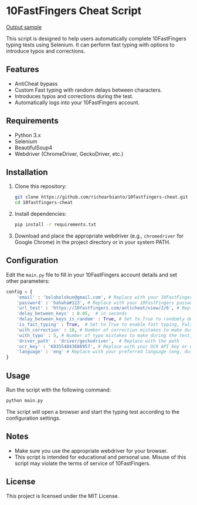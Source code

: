 # 10FastFingers Cheat Script

[Output sample](https://github.com/richoarbianto/10fastfinger-cheat/raw/master/play.gif)

This script is designed to help users automatically complete 10FastFingers typing tests using Selenium. It can perform fast typing with options to introduce typos and corrections.

## Features
- AntiCheat bypass
- Custom Fast typing with random delays between characters.
- Introduces typos and corrections during the test.
- Automatically logs into your 10FastFingers account.

## Requirements

- Python 3.x
- Selenium
- BeautifulSoup4
- Webdriver (ChromeDriver, GeckoDriver, etc.)

## Installation

1. Clone this repository:

   ```sh
   git clone https://github.com/richoarbianto/10fastfingers-cheat.git
   cd 10fastfingers-cheat
   ```

2. Install dependencies:

   ```sh
   pip install -r requirements.txt
   ```

3. Download and place the appropriate webdriver (e.g., `chromedriver` for Google Chrome) in the project directory or in your system PATH.

## Configuration

Edit the `main.py` file to fill in your 10FastFingers account details and set other parameters:

```python
config = {
    'email' : 'bolobolokun@gmail.com', # Replace with your 10FastFingers email
    'password' : 'hahaha#123', # Replace with your 10FastFingers password
    'url_test' : 'https://10fastfingers.com/anticheat/view/2/6', # Replace with the URL of the 10FastFingers test
    'delay_between_keys' : 0.05,  # in seconds
    'delay_between_keys_is_random' : True, # Set to True to randomly delay between keys, False to use the specified delay
    'is_fast_typing' : True,  # Set to True to enable fast typing, False to disable
    'with_correction' : 10, # Number of correction mistakes to make during the test, 0 for no correction
    'with_typo' : 5, # Number of typo mistakes to make during the test, 0 for no typo
    'driver_path' : 'driver/geckodriver',  # Replace with the path
    'ocr_key' : 'K83554843688957', # Replace with your OCR API key or use my key, Register OCR API https://ocr.space/ocrapi/freekey (free 25k requests per month)
    'language' : 'eng' # Replace with your preferred language (eng, dut, spa, ita, jpn)
}
```

## Usage

Run the script with the following command:

```sh
python main.py
```

The script will open a browser and start the typing test according to the configuration settings.

## Notes

- Make sure you use the appropriate webdriver for your browser.
- This script is intended for educational and personal use. Misuse of this script may violate the terms of service of 10FastFingers.

## License

This project is licensed under the MIT License.
